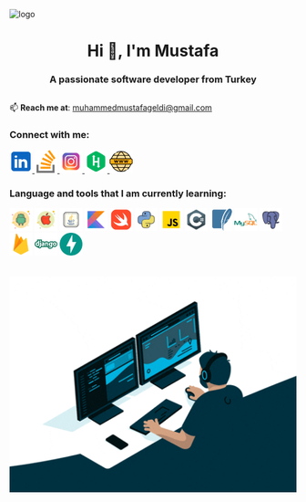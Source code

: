 ![logo](https://github.com/muhammedmustafageldi/My-ScreenShots-Files/blob/main/Screnshots/orange_banner.png)

<h1 align="center">Hi 👋, I'm Mustafa</h1>
<h3 align="center">A passionate software developer from Turkey</h3>

<!-- Container div -->
<div style="display: flex; align-items: flex-start; justify-content: space-between; gap: 20px; flex-wrap: wrap;">

<!-- Left side -->
<div style="flex: 1; min-width: 280px;">

📫 **Reach me at**: muhammedmustafageldi@gmail.com

<h3>Connect with me:</h3>
<p>
  <a href="https://linkedin.com/in/muhammedmustafageldi" target="blank">
    <img src="https://github.com/muhammedmustafageldi/My-Github-Files/blob/main/icons/linkedin.png" alt="LinkedIn" height="40" width="40" />
  </a>
  <a href="https://stackoverflow.com/users/17855665" target="blank">
    <img src="https://github.com/muhammedmustafageldi/My-Github-Files/blob/main/icons/stack-overflow.png" alt="Stack Overflow" height="40" width="40" />
  </a>
  <a href="https://instagram.com/yeuxmavie" target="blank">
    <img src="https://github.com/muhammedmustafageldi/My-Github-Files/blob/main/icons/instagram.png" alt="Instagram" height="40" width="40" />
  </a>
  <a href="https://www.hackerrank.com/swankydata9" target="blank">
    <img src="https://github.com/muhammedmustafageldi/My-Github-Files/blob/main/icons/hackerrank.png" alt="HackerRank" height="40" width="40" />
  </a>
  <a href="https://muhammedmustafageldi.com/" target="blank">
    <img src="https://github.com/muhammedmustafageldi/My-Github-Files/blob/main/icons/web-site.png" alt="Website" height="40" width="40" />
  </a>
</p>

<h3>Language and tools that I am currently learning:</h3>
<p>
  <a href="https://developer.android.com" target="_blank"><img src="https://github.com/muhammedmustafageldi/My-Github-Files/blob/main/icons/android.png" alt="android" width="40" height="40"/></a>
  <a href="https://developer.apple.com/" target="_blank"><img src="https://github.com/muhammedmustafageldi/My-Github-Files/blob/main/icons/ios.png" alt="apple" width="40" height="40"/></a>
  <a href="https://www.java.com" target="_blank"><img src="https://github.com/muhammedmustafageldi/My-Github-Files/blob/main/icons/java.png" alt="java" width="40" height="40"/></a>
  <a href="https://kotlinlang.org" target="_blank"><img src="https://github.com/muhammedmustafageldi/My-Github-Files/blob/main/icons/kotlin.png" alt="kotlin" width="40" height="40"/></a>
  <a href="https://developer.apple.com/swift/" target="_blank"><img src="https://github.com/muhammedmustafageldi/My-Github-Files/blob/main/icons/swift.png" alt="swift" width="40" height="40"/></a>
  <a href="https://www.python.org/" target="_blank"><img src="https://github.com/muhammedmustafageldi/My-Github-Files/blob/main/icons/python.png" alt="python" width="40" height="40"/></a>
  <a href="https://www.javascript.com/" target="_blank"><img src="https://github.com/muhammedmustafageldi/My-Github-Files/blob/main/icons/javascript.png" alt="javascript" width="40" height="40"/></a>
  <a href="https://dotnet.microsoft.com/en-us/apps/aspnet/web-apps" target="_blank"><img src="https://github.com/muhammedmustafageldi/My-Github-Files/blob/main/icons/c%23.png" alt="c#" width="40" height="40"/></a>
  <a href="https://www.sqlite.org/" target="_blank"><img src="https://github.com/muhammedmustafageldi/My-Github-Files/blob/main/icons/sqlite.png" alt="sqlite" width="40" height="40"/></a>
  <a href="https://www.mysql.com/" target="_blank"><img src="https://github.com/muhammedmustafageldi/My-Github-Files/blob/main/icons/my_sql.png" alt="mysql" width="40" height="40"/></a>
  <a href="https://www.postgresql.org/" target="_blank"><img src="https://github.com/muhammedmustafageldi/My-Github-Files/blob/main/icons/postgresql.png" alt="postgresql" width="40" height="40"/></a>
  <a href="https://firebase.google.com/" target="_blank"><img src="https://github.com/muhammedmustafageldi/My-Github-Files/blob/main/icons/firebase.png" alt="firebase" width="40" height="40"/></a>
  <a href="https://www.djangoproject.com/" target="_blank"><img src="https://github.com/muhammedmustafageldi/My-Github-Files/blob/main/icons/django.png" alt="django" width="40" height="40"/></a>
  <a href="https://fastapi.tiangolo.com/" target="_blank"><img src="https://github.com/muhammedmustafageldi/My-Github-Files/blob/main/icons/FastAPI.png" alt="fastAPI" width="40" height="40"/></a>
</p>

</div>

<!-- Right side -->
<div style="flex: 1; min-width: 280px;">
  <img src="https://github.com/muhammedmustafageldi/My-Github-Files/blob/main/anims/coding-work.gif" alt="Coding" width="100%"/>
</div>

</div>
